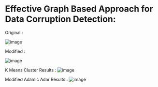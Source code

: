 # Effective Graph Based Approach for Data Corruption Detection:

Original :

![image](https://user-images.githubusercontent.com/79207846/179351665-cdf3f252-8467-4261-9be4-8b3ed1f23e19.png)


Modified :

![image](https://user-images.githubusercontent.com/79207846/179351483-81dd18c6-4ba9-48fd-b35e-692bb2b97674.png)


K Means Cluster Results :
![image](https://user-images.githubusercontent.com/79207846/179351635-98d0c6e7-9cc3-4eaa-bdd8-5efbbb83f751.png)


Modified Adamic Adar Results :
![image](https://user-images.githubusercontent.com/79207846/179351592-5827d5aa-3d27-43ac-af85-c095778af5bd.png)



